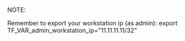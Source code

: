 NOTE:

Remember to export your workstation ip (as admin):
export TF_VAR_admin_workstation_ip="11.11.11.11/32"
